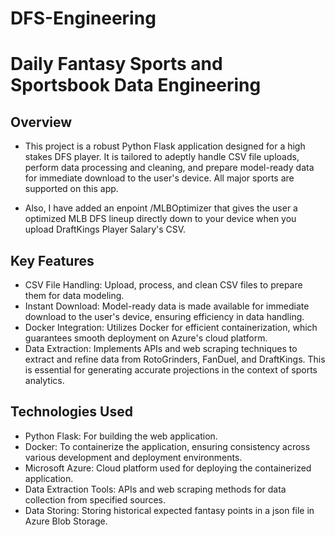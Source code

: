 # DFS-Engineering
# Daily Fantasy Sports and Sportsbook Data Engineering
## Overview
- This project is a robust Python Flask application designed for a high stakes DFS player. It is tailored to adeptly handle CSV file uploads, perform data processing and cleaning, and prepare model-ready data for immediate download to the user's device. All major sports are supported on this app.

- Also, I have added an enpoint /MLBOptimizer that gives the user a optimized MLB DFS lineup directly down to your device when you upload DraftKings Player Salary's CSV.

## Key Features
- CSV File Handling: Upload, process, and clean CSV files to prepare them for data modeling.
- Instant Download: Model-ready data is made available for immediate download to the user's device, ensuring efficiency in data handling.
- Docker Integration: Utilizes Docker for efficient containerization, which guarantees smooth deployment on Azure's cloud platform.
- Data Extraction: Implements APIs and web scraping techniques to extract and refine data from RotoGrinders, FanDuel, and DraftKings. This is essential for generating accurate projections in the context of sports analytics.
## Technologies Used
- Python Flask: For building the web application.
- Docker: To containerize the application, ensuring consistency across various development and deployment environments.
- Microsoft Azure: Cloud platform used for deploying the containerized application.
- Data Extraction Tools: APIs and web scraping methods for data collection from specified sources.
- Data Storing: Storing historical expected fantasy points in a json file in Azure Blob Storage.
